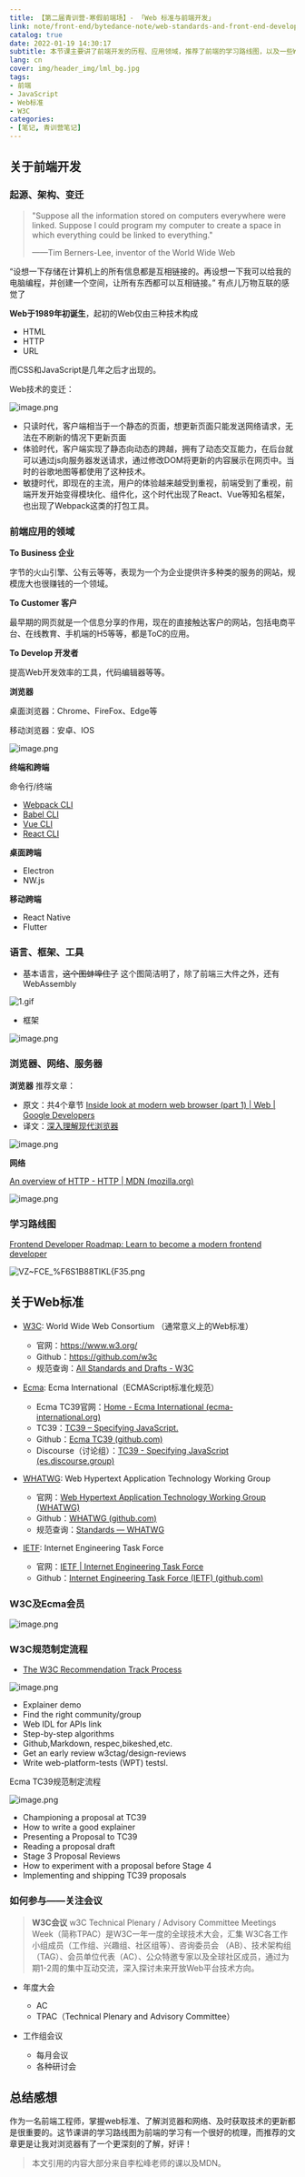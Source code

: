 ```yaml
---
title: 【第二届青训营-寒假前端场】- 「Web 标准与前端开发」
link: note/front-end/bytedance-note/web-standards-and-front-end-development
catalog: true
date: 2022-01-19 14:30:17
subtitle: 本节课主要讲了前端开发的历程、应用领域，推荐了前端的学习路线图，以及一些Web标准
lang: cn
cover: img/header_img/lml_bg.jpg
tags:
- 前端
- JavaScript
- Web标准
- W3C
categories:
- [笔记, 青训营笔记]
---
```

## 关于前端开发

### 起源、架构、变迁

> "Suppose all the information stored on computers everywhere were linked. Suppose l could program my computer to create a space in which everything could be linked to everything."
>
> ——Tim Berners-Lee, inventor of the World Wide Web

“设想一下存储在计算机上的所有信息都是互相链接的。再设想一下我可以给我的电脑编程，并创建一个空间，让所有东西都可以互相链接。” 有点儿万物互联的感觉了

**Web于1989年初诞生**，起初的Web仅由三种技术构成

-   HTML
-   HTTP
-   URL

而CSS和JavaScript是几年之后才出现的。

Web技术的变迁：

![image.png](https://p3-juejin.byteimg.com/tos-cn-i-k3u1fbpfcp/58d7d580688b47b1a24fb357c3da429c~tplv-k3u1fbpfcp-zoom-1.image)

-   只读时代，客户端相当于一个静态的页面，想更新页面只能发送网络请求，无法在不刷新的情况下更新页面
-   体验时代，客户端实现了静态向动态的跨越，拥有了动态交互能力，在后台就可以通过js向服务器发送请求，通过修改DOM将更新的内容展示在网页中。当时的谷歌地图等都使用了这种技术。
-   敏捷时代，即现在的主流，用户的体验越来越受到重视，前端受到了重视，前端开发开始变得模块化、组件化，这个时代出现了React、Vue等知名框架，也出现了Webpack这类的打包工具。

### 前端应用的领域

**To Business 企业**

字节的火山引擎、公有云等等，表现为一个为企业提供许多种类的服务的网站，规模庞大也很赚钱的一个领域。

**To Customer 客户**

最早期的网页就是一个信息分享的作用，现在的直接触达客户的网站，包括电商平台、在线教育、手机端的H5等等，都是ToC的应用。

**To Develop 开发者**

提高Web开发效率的工具，代码编辑器等等。

**浏览器**

桌面浏览器：Chrome、FireFox、Edge等

移动浏览器：安卓、IOS

![image.png](https://p3-juejin.byteimg.com/tos-cn-i-k3u1fbpfcp/8e140473202645999232469856fdca3c~tplv-k3u1fbpfcp-zoom-1.image)

**终端和跨端**

命令行/终端

-   [Webpack CLI](https://webpack.docschina.org/api/cli/)
-   [Babel CLI](https://www.babeljs.cn/docs/babel-cli)
-   [Vue CLI](https://cli.vuejs.org/zh/guide/)
-   [React CLI](https://create-react-app.dev/)

**桌面跨端**

-   Electron
-   NW.js

**移动跨端**

-   React Native
-   Flutter

### 语言、框架、工具

-   基本语言，~~这个图蚌埠住了~~ 这个图简洁明了，除了前端三大件之外，还有WebAssembly

![1.gif](https://p3-juejin.byteimg.com/tos-cn-i-k3u1fbpfcp/c1c15977cef94ef4abde7098d511eda0~tplv-k3u1fbpfcp-zoom-1.image)

-   框架

![image.png](https://p3-juejin.byteimg.com/tos-cn-i-k3u1fbpfcp/9bbc3b8479ca415f92e9207abb9dbf8b~tplv-k3u1fbpfcp-zoom-1.image)

### 浏览器、网络、服务器

**浏览器** 推荐文章：

-   原文：共4个章节 [Inside look at modern web browser (part 1) | Web | Google Developers](https://developers.google.com/web/updates/2018/09/inside-browser-part1)
-   译文：[深入理解现代浏览器](https://blog.csdn.net/qiwoo_weekly/article/details/92808161)

![image.png](https://p3-juejin.byteimg.com/tos-cn-i-k3u1fbpfcp/17e3df475b36424fa57685a2c7a761bf~tplv-k3u1fbpfcp-zoom-1.image)

**网络**

[An overview of HTTP - HTTP | MDN (mozilla.org)](https://developer.mozilla.org/en-US/docs/Web/HTTP/Overview)

![image.png](https://p3-juejin.byteimg.com/tos-cn-i-k3u1fbpfcp/31a2adcd9c024ab9ad75926edc3e34db~tplv-k3u1fbpfcp-zoom-1.image)

### 学习路线图

[Frontend Developer Roadmap: Learn to become a modern frontend developer](https://roadmap.sh/frontend)

![VZ~FCE_%F6S1B88TIKL{F35.png](https://p3-juejin.byteimg.com/tos-cn-i-k3u1fbpfcp/1bc95578bb4c449cbdec5f5ae8dd89dd~tplv-k3u1fbpfcp-zoom-1.image)

## 关于Web标准

-   [W3C](https://www.w3.org/): World Wide Web Consortium （通常意义上的Web标准）

    -   官网：<https://www.w3.org/>
    -   Github：<https://github.com/w3c>
    -   规范查询：[All Standards and Drafts - W3C](https://www.w3.org/TR/)

-   [Ecma](https://www.ecma-international.org/): Ecma International（ECMAScript标准化规范）

    -   Ecma TC39官网：[Home - Ecma International (ecma-international.org)](https://www.ecma-international.org/)
    -   TC39：[TC39 – Specifying JavaScript.](https://tc39.es/)
    -   Github：[Ecma TC39 (github.com)](https://github.com/tc39)
    -   Discourse（讨论组）：[TC39 - Specifying JavaScript (es.discourse.group)](https://es.discourse.group/)

-   [WHATWG](https://whatwg.org/): Web Hypertext Application Technology Working Group

    -   官网：[Web Hypertext Application Technology Working Group (WHATWG)](https://whatwg.org/)
    -   Github：[WHATWG (github.com)](https://github.com/whatwg)
    -   规范查询：[Standards — WHATWG](https://spec.whatwg.org/)

-   [IETF](https://www.ietf.org/): Internet Engineering Task Force

    -   官网：[IETF | Internet Engineering Task Force](https://www.ietf.org/)
    -   Github：[Internet Engineering Task Force (IETF) (github.com)](https://github.com/ietf)

### W3C及Ecma会员

![image.png](https://p3-juejin.byteimg.com/tos-cn-i-k3u1fbpfcp/d2f9b0b4e98e4eed85ba7c371639eb82~tplv-k3u1fbpfcp-zoom-1.image)

### W3C规范制定流程

-   [The W3C Recommendation Track Process](https://www.w3.org/2004/02/Process-20040205/tr.html)

![image.png](https://p3-juejin.byteimg.com/tos-cn-i-k3u1fbpfcp/b86499181e2642198da7e523f2d5168e~tplv-k3u1fbpfcp-zoom-1.image)

-   Explainer demo
-   Find the right community/group
-   Web IDL for APIs link
-   Step-by-step algorithms
-   Github,Markdown, respec,bikeshed,etc.
-   Get an early review w3ctag/design-reviews
-   Write web-platform-tests (WPT) testsl.

Ecma TC39规范制定流程

![image.png](https://p3-juejin.byteimg.com/tos-cn-i-k3u1fbpfcp/e2f0332cee904b2eb3b95280629b8e48~tplv-k3u1fbpfcp-zoom-1.image)

-   Championing a proposal at TC39
-   How to write a good explainer
-   Presenting a Proposal to TC39
-   Reading a proposal draft
-   Stage 3 Proposal Reviews
-   How to experiment with a proposal before Stage 4
-   Implementing and shipping TC39 proposals

### 如何参与——关注会议

> **W3C会议** w3C Technical Plenary / Advisory Committee Meetings Week（简称TPAC）是W3C一年一度的全球技术大会，汇集 W3C各工作小组成员（工作组、兴趣组、社区组等）、咨询委员会 （AB）、技术架构组（TAG）、会员单位代表（AC）、公众特邀专家以及全球社区成员，通过为期1-2周的集中互动交流，深入探讨未来开放Web平台技术方向。

-   年度大会

    -   AC
    -   TPAC（Technical Plenary and Advisory Committee）

-   工作组会议

    -   每月会议
    -   各种研讨会

## 总结感想

作为一名前端工程师，掌握web标准、了解浏览器和网络、及时获取技术的更新都是很重要的。这节课讲的学习路线图为前端的学习有一个很好的梳理，而推荐的文章更是让我对浏览器有了一个更深刻的了解，好评！

> 本文引用的内容大部分来自李松峰老师的课以及MDN。
